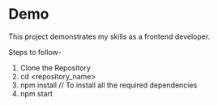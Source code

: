 # Demo
This project demonstrates my skills as a frontend developer.

Steps to follow-
1. Clone the Repository
2. cd <repository_name>
3. npm install // To install all the required dependencies
4. npm start

